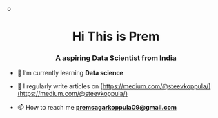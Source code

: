 o<h1 align="center">Hi This is Prem </h1>
<h3 align="center">A aspiring Data Scientist from India</h3>

- 🌱 I’m currently learning **Data science**

- 📝 I regularly write articles on [https://medium.com/@steevkoppula/](https://medium.com/@steevkoppula/)

- 📫 How to reach me **premsagarkoppula09@gmail.com**

